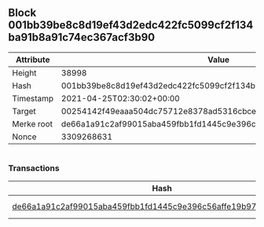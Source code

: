 ## Block 001bb39be8c8d19ef43d2edc422fc5099cf2f134ba91b8a91c74ec367acf3b90

Attribute | Value
--- | ---
Height | 38998
Hash | 001bb39be8c8d19ef43d2edc422fc5099cf2f134ba91b8a91c74ec367acf3b90
Timestamp | 2021-04-25T02:30:02+00:00
Target | 00254142f49eaaa504dc75712e8378ad5316cbcead634704b3734b6271167cc4
Merke root | de66a1a91c2af99015aba459fbb1fd1445c9e396c56affe19b97df0dace0e34c
Nonce | 3309268631

```

```

### Transactions

Hash | Amount
--- | ---
[de66a1a91c2af99015aba459fbb1fd1445c9e396c56affe19b97df0dace0e34c](de66a1a91c2af99015aba459fbb1fd1445c9e396c56affe19b97df0dace0e34c.md) | 10.00000000 SKEPTI 
